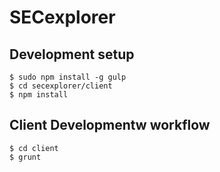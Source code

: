 # SECexplorer

## Development setup

    $ sudo npm install -g gulp
    $ cd secexplorer/client
    $ npm install 

## Client Developmentw workflow

    $ cd client
    $ grunt
